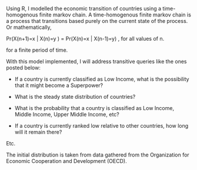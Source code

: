 Using R, I modelled the economic transition of countries using a time-homogenous finite markov chain.
A time-homogenous finite markov chain is a process that transitions based purely on the current state of the process. 
Or mathematically, 

Pr(X(n+1)=x | X(n)=y ) =  Pr(X(n)=x | X(n-1)=y) , for all values of n. 

for a finite period of time. 

With this model implemented, I will address transitive queries like the ones posted below: 

* If a country is currently classified as Low Income, what is the possibility that it might become a Superpower?

* What is the steady state distribution of countries? 

* What is the probability that a country is classified as Low Income, Middle Income, Upper Middle Income, etc?

* If a country is currently ranked low relative to other countries, how long will it remain there?

Etc. 
 
The initial distribution is taken from data gathered from the Organization for Economic Cooperation and Development (OECD).
